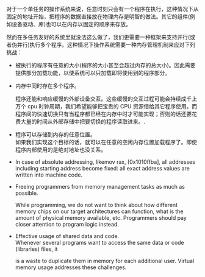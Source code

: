 对于一个单任务的操作系统来说，任意时刻只会有一个程序在执行，这种情况下从固定的地址开始，把程序的数据直接放在物理内存是明智的做法。其它的组件\(例如设备驱动、库\)也可以在内存以固定的顺序来存放。

然而在多任务友好的系统里就没法这么做了，我们更需要一种框架来支持并行\(或者伪并行\)执行多个程序。这种情况下操作系统需要一种内存管理机制来应对下列挑战：

* 被执行的程序有任意的大小\(程序的大小甚至会超过内存的总大小\)。因此需要提供部分加载功能，以使系统可以只加载即将使用到的程序部分。

* 内存中同时存在多个程序。

  程序还能和响应缓慢的外部设备交互。这些缓慢的交互过程可能会持续成千上万个 cpu 时钟周期，我们希望能够把宝贵的 CPU 资源借给其它程序使用。而程序间的快速切换只有当程序都已经在内存中时才可能实现；否则的话还要花费大量的时间从外部存储中把要切换的程序读取进来。.

* 程序可以存储到内存的任意位置。  
  如果我们实现这个目标的话，就可以在任意的空闲内存位置加载程序了。即使程序内部使用的是绝对地址也没关系。

* In case of absolute addressing, likemov rax, \[0x1010ffba\], all addresses including starting address become fixed: all exact address values are written into machine code.

* Freeing programmers from memory management tasks as much as possible.

  While programming, we do not want to think about how different memory chips on our target architectures can function, what is the amount of physical memory available, etc. Programmers should pay closer attention to program logic instead.

* Effective usage of shared data and code.  
   Whenever several programs want to access the same data or code \(libraries\) files, it

  is a waste to duplicate them in memory for each additional user. Virtual memory usage addresses these challenges.



